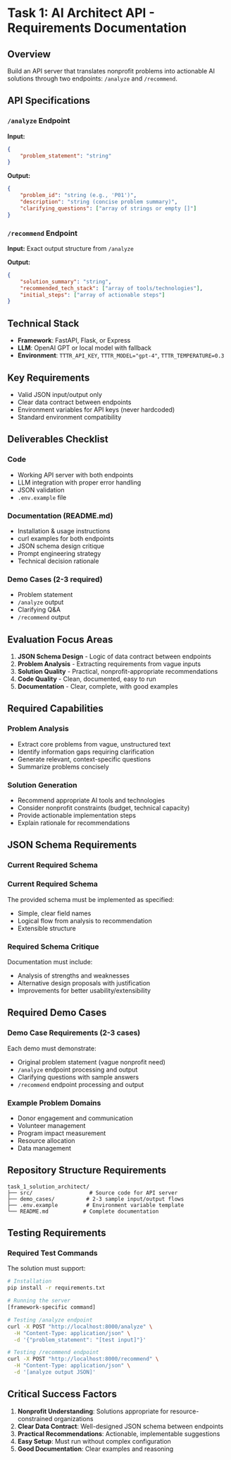 # Task 1: AI Architect API - Requirements Documentation

## Overview
Build an API server that translates nonprofit problems into actionable AI solutions through two endpoints: `/analyze` and `/recommend`.

## API Specifications

### `/analyze` Endpoint
**Input:**
```json
{
    "problem_statement": "string"
}
```

**Output:**
```json
{
    "problem_id": "string (e.g., 'P01')",
    "description": "string (concise problem summary)",
    "clarifying_questions": ["array of strings or empty []"]
}
```

### `/recommend` Endpoint
**Input:** Exact output structure from `/analyze`

**Output:**
```json
{
    "solution_summary": "string",
    "recommended_tech_stack": ["array of tools/technologies"],
    "initial_steps": ["array of actionable steps"]
}
```

## Technical Stack
- **Framework**: FastAPI, Flask, or Express
- **LLM**: OpenAI GPT or local model with fallback
- **Environment**: `TTTR_API_KEY`, `TTTR_MODEL="gpt-4"`, `TTTR_TEMPERATURE=0.3`

## Key Requirements
- Valid JSON input/output only
- Clear data contract between endpoints
- Environment variables for API keys (never hardcoded)
- Standard environment compatibility

## Deliverables Checklist

### Code
- Working API server with both endpoints
- LLM integration with proper error handling
- JSON validation
- `.env.example` file

### Documentation (README.md)
- Installation & usage instructions
- curl examples for both endpoints
- JSON schema design critique
- Prompt engineering strategy
- Technical decision rationale

### Demo Cases (2-3 required)
- Problem statement
- `/analyze` output
- Clarifying Q&A
- `/recommend` output

## Evaluation Focus Areas
1. **JSON Schema Design** - Logic of data contract between endpoints
2. **Problem Analysis** - Extracting requirements from vague inputs
3. **Solution Quality** - Practical, nonprofit-appropriate recommendations
4. **Code Quality** - Clean, documented, easy to run
5. **Documentation** - Clear, complete, with good examples

## Required Capabilities

### Problem Analysis
- Extract core problems from vague, unstructured text
- Identify information gaps requiring clarification
- Generate relevant, context-specific questions
- Summarize problems concisely

### Solution Generation
- Recommend appropriate AI tools and technologies
- Consider nonprofit constraints (budget, technical capacity)
- Provide actionable implementation steps
- Explain rationale for recommendations

## JSON Schema Requirements

### Current Required Schema
### Current Required Schema
The provided schema must be implemented as specified:
- Simple, clear field names
- Logical flow from analysis to recommendation
- Extensible structure

### Required Schema Critique
Documentation must include:
- Analysis of strengths and weaknesses
- Alternative design proposals with justification
- Improvements for better usability/extensibility

## Required Demo Cases

### Demo Case Requirements (2-3 cases)
Each demo must demonstrate:
- Original problem statement (vague nonprofit need)
- `/analyze` endpoint processing and output
- Clarifying questions with sample answers
- `/recommend` endpoint processing and output

### Example Problem Domains
- Donor engagement and communication
- Volunteer management
- Program impact measurement
- Resource allocation
- Data management

## Repository Structure Requirements

```
task_1_solution_architect/
├── src/                  # Source code for API server
├── demo_cases/          # 2-3 sample input/output flows
├── .env.example         # Environment variable template
└── README.md           # Complete documentation
```

## Testing Requirements

### Required Test Commands
The solution must support:
```bash
# Installation
pip install -r requirements.txt

# Running the server
[framework-specific command]

# Testing /analyze endpoint
curl -X POST "http://localhost:8000/analyze" \
  -H "Content-Type: application/json" \
  -d '{"problem_statement": "[test input]"}'

# Testing /recommend endpoint  
curl -X POST "http://localhost:8000/recommend" \
  -H "Content-Type: application/json" \
  -d '[analyze output JSON]'
```

## Critical Success Factors
1. **Nonprofit Understanding**: Solutions appropriate for resource-constrained organizations
2. **Clear Data Contract**: Well-designed JSON schema between endpoints
3. **Practical Recommendations**: Actionable, implementable suggestions
4. **Easy Setup**: Must run without complex configuration
5. **Good Documentation**: Clear examples and reasoning